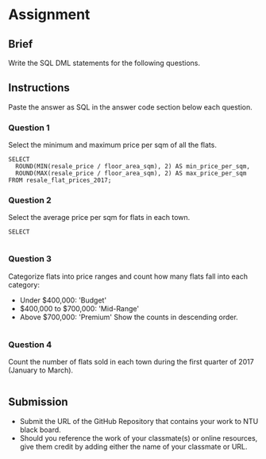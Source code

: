 # Assignment

## Brief

Write the SQL DML statements for the following questions.

## Instructions

Paste the answer as SQL in the answer code section below each question.

### Question 1

Select the minimum and maximum price per sqm of all the flats.

```
SELECT 
  ROUND(MIN(resale_price / floor_area_sqm), 2) AS min_price_per_sqm,
  ROUND(MAX(resale_price / floor_area_sqm), 2) AS max_price_per_sqm
FROM resale_flat_prices_2017;

```

### Question 2

Select the average price per sqm for flats in each town.

```
SELECT


```

### Question 3

Categorize flats into price ranges and count how many flats fall into each category:

- Under $400,000: 'Budget'
- $400,000 to $700,000: 'Mid-Range'
- Above $700,000: 'Premium'
  Show the counts in descending order.

```sql

```

### Question 4

Count the number of flats sold in each town during the first quarter of 2017 (January to March).

```sql

```

## Submission

- Submit the URL of the GitHub Repository that contains your work to NTU black board.
- Should you reference the work of your classmate(s) or online resources, give them credit by adding either the name of your classmate or URL.
